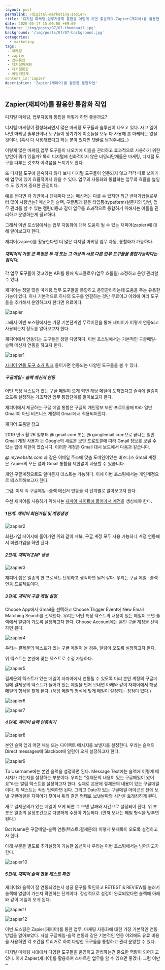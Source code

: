 ```yaml
---
layout: post
permalink: /digital-marketing-zapier/
title: '디지털 마케팅,업무자동화 통합을 어떻게 하면 좋을까요-Zapier(재피어)를 활용한 통합작업'
date: 2020-05-17 15:00:00 +09:00
feature: '/img/posts/07/07-thumbnail.jpg'
background: '/img/posts/07/07-background.jpg'
categories:
  - marketing
tags:
 - 마케팅
 - zapier
 - 업무통합
 - 디지털마케팅
 - 디지털통합
 - 비영리단체
content_id:'zapier'
description: 'Zapier(재피어)를 활용한 통합작업'
---
```


## Zapier(재피어)를 활용한 통합화 작업

디지털 마케팅, 업무자동화 통합을 어떻게 하면 좋을까요?

디지털 마케팅이 활성화되면서 많은 마케팅 도구들과 솔루션이 나오고 있다. 자고 일어나면 마케팅 솔루션이나 도구들이 생기기에 이것들을 모두 다 사용해 본 마케터는 없을 것이다. (혹시 다 사용해봤다고 하는 분이 있다면 댓글로 남겨주세요..)

이렇게 많은 마케팅,업무 도구들이 나오기에 이들을 관리하고 효과적으로 사용하기 위한 방안이 뭐가 있을까? 특히 디지털에 친화적이지 않은 비영리단체들은 마케팅, 디지털 도구를 다루는 것조차 어려움을 느끼기도 한다.

또 디지털 도구에 친숙하지 않다 보니 디지털 도구들이 연동되지 않고 각각 따로 쓰이기에 업무에 있어 효율적이지 않을 수 있다. 업무의 자동화와 통합화는 업무의 효율을 높일 수 도 있기에 중요한 관점이다.

예를 든다면 각 기관이나 단체마다 쓰는 메신저는 다를 수 있지만 최근 벤처기업들로부터 많이 사랑받는? 메신저인 슬랙, 구글폼과 같은 타입폼(typeform)설문지의 답변, 업무 관리를 할 수 있는 캘린더등과 같이 업무를 효과적으로 통합하기 위해서는 이들을 관리하고 운영하는게 필요하다.

그래서 이번 포스팅에서는 업무 자동화에 대해 도움이 될 수 있는 재피어(zapier)에 대해 알아보고자 한다.  

재피어(zapier)를 활용한다면 더 많은 디지털 마케팅 업무 자동, 통합화가 가능하다.

##### 재피어의 가장 큰 특징은 두 개 또는 그 이상의 서로 다른 업무 도구들을 통합가능하다는 점이다.

각 업무 도구들이 갖고있는 API를 통해 워크플로우(업무 흐름을) 조정하고 운영 관리할 수 있다.



재피어는 정말 많은 마케팅,업무 도구들을 통합하고 운영관리하는데 도움을 주는 유용한 기능이 있다. 허나 기본적으로 하나의 도구를 연결하는 것만 무료이고 이외에 여러 도구들을 추가해서 운영하고자 한다면 유료이다.

 ![zapier](/img/posts/07/zapier.jpg)

그래서 이번 포스팅에서는 가장 기본단계인 무료버전을 통해 재피어가 어떻게 연동되고 사용되는지 정도를 알아보고자 한다.

재피어에서 연동되는 도구들은 정말 다양하다. 이번 포스팅에서는 기본적인 구글메일-슬랙 메신저 연동을 하고자 한다.

![zapier1](/img/posts/07/zapier1.jpg)

[자피어 연동 도구 소개 링크](https://zapier.com/apps) 들어가면 연동되는 다양한 도구들을 볼 수 있다.



##### 구글메일 – 슬랙 메신저 연동

어떤 특정 텍스트가 있는 구글 메일이 오게 되면 해당 메일이 도착했다고 슬랙에 알림이 오도록 설정하는 기초적인 업무 통합단계를 알아보고자 한다.

재피어에서 제공하는 구글 메일 통합은 구글의 개인정보 보안 프로토콜에 따라 일반 Gmail이 아닌 비즈니스 계정의 Gmail에서 적용되어진다.

재피어 도움말 참고

2019 년 5 월 26 일부터 @ gmail.com 또는 @ googlemail.com으로 끝나는 일반 Gmail 계정 사용자 는 Google의 새로운 보안 프로토콜에 따라 Gmail 정보를 보낼 수있는 앱에 제한이 있습니다. 이러한 계정은 Gmail 대시 보드에서 다음과 같습니다.

*@ mywebsite.com* 과 같은 이메일 주소에 맞춤 도메인이있는 비즈니스 Gmail 계정 은 Zapier의 모든 앱과 Gmail 통합을 제한없이 사용할 수 있습니다.



개인 구글계정으로도 얼마든지 테스트는 가능하다. 이에 이번 포스팅에서는 개인계정으로 테스트해보고자 한다.

그럼. 이제 각 구글메일 -슬랙 메신저 연동을 각 단계별로 알아보고자 한다.

우선 재피어를 사용하기 위해서는 [재피어 사이트에 들어가서 계정](https://zapier.com/app/login)을 생성해야 한다.

##### 1단계. 재피어 회원가입 및 계정생성

 ![zapier2](/img/posts/07/zapier2.jpg)

회원가입 페이지에 들어가면 위와 같이 페북, 구글 계정 모두 사용 가능하니 계정 연동해서 회원가입을 하면 된다.



##### 2단계. 재피어 ZAP 생성

![zapier3](/img/posts/07/zapier3.jpg)

재피어 잽은 일종의 한 프로젝트 단위라고 생각하면 될거 같다. 우리는 구글 메일 -슬랙 연동 프로젝트이다.



##### 3단계. 재피어 구글 메일 설정

Choose App에서 Gmail을 선택하고 Choose Trigger Event에 New Email Matching Search를 선택한다. 우리는 어떤 특정 텍스트의 내용이 있는 메일이 오면 슬랙에서 알람이 가도록 설정하고자 한다. Choose Account에는 본인 구글 계정을 선택하면 된다.

![zapier4](/img/posts/07/zapier4.jpg)



우리는 결제문의 텍스트가 있는 구글 메일이 올 경우, 알림이 오도록 설정하고자 한다.

위 텍스트는 본인에 맞는 텍스트로 수정 가능하다.

![zapier5](/img/posts/07/zapier5.jpg)

결제문의 텍스트가 있는 메일이 자피어에서 연동될 수 있도록 미리 본인 계정의 구글메일에 결제문의 텍스트가 들어가 있는 메일을 먼저 보내면 아래와 같이 자피어에서 해당 메일의 형식을 찾게 된다. (해당 메일의 형식에 맞게 메일이 설정되는 장점이 있다.)

 ![zapier6](/img/posts/07/zapier6.jpg)

![zapier7](/img/posts/07/zapier7.jpg)

##### 4단계. 재피어 슬랙 연동하기

![zapier8](/img/posts/07/zapier8.jpg)

본인 슬랙 앱과 어떤 채널 또는 다이렉트 메시지를 보낼지를 설정한다. 우리는 슬랙의 Direct messages에 Slackbot에 알람이 오게 설정하고자 한다.

![zapier9](/img/posts/07/zapier9.jpg)

To Username에는 본인 슬랙을 설정하면 된다. Message Text에는 슬랙에 어떻게 메시지가 가는지를 설정하는 부분이다. 우리는 “결제문의 내용이 있는 구글메일이 왔어요”라는 알림 텍스트를 설정하고자 한다. 실제로 본문에 결제문의 내용이 있는 구글메일이다. 위 텍스트는 직접 입력하면 된다. 그리고 Date가 있는 구글메일 아이콘은 전에 보낸 구글메일을 자피어가 찾아서 위와 같은 형태로 보낸날짜와 시간을 트래킹하게 된다.

새로 결제문의가 있는 메일이 오게 되면 그 보낸 날짜와 시간으로 설정되어 진다. 위 부분은 일종의 설정조건으로 다양하게 수정이 가능하다. (먼저 보내는 메일 형식을 맞추면 된다.)

Bot Name은 구글메일-슬랙 연동(텍스트:결제문의) 이렇게 봇제목이 오도록 설정하고자 한다.

아래 부분은 별도로 추가설정이 가능한 옵션이나 우리는 이번 포스팅에서는 넘어가고자 한다.

 ![zapier10](/img/posts/07/zapier10.jpg)



##### 5단계. 재피어 슬랙 연동 테스트 확인

재피어와 슬랙이 잘 연동되었는지 성공 문구를 확인하고 RETEST & REVIEW를 눌러서 슬랙에 알람이 가는지 확인하는 단계이다. 정상적으로 설정이 완료되었다면 슬랙에 아래와 같이 메일이 오게 된다.

 ![zapier11](/img/posts/07/zapier11.jpg)

 ![zapier12](/img/posts/07/zapier12.jpg)

이번 포스팅은 Zapier(재피어)를 통한 업무, 마케팅 자동화에 대한 가장 기본적인 연동방법을 알아보았다. 사실 구글메일-슬랙 연동과 같은 기본적인 연동 이외에도 유료 비용을 사용하면 각 조건을 트리거로 하여 다양한 도구들을 통합하고 관리 운영할 수 있다.

디지털 마케팅 시대에서 다양한 도구들을 운영하고 관리하는건 중요한 역량이 되어가고 있다. 이에 Zapier(재피어)를 활용하여 스마트한 업무를 할 수 있으면 좋겠다. 그럼 이만~
